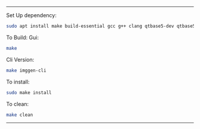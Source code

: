 ------------------------
Set Up dependency:
```bash
sudo apt install make build-essential gcc g++ clang qtbase5-dev qtbase5-dev-tools qt5-qmake qt5-qmake-bin qttools5-dev
```

To Build:
Gui:
```bash
make
```
Cli Version:
```bash
make imggen-cli
```
To install:
```bash
sudo make install
```
To clean:
```bash
make clean
```
------------------------
